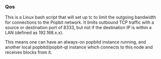 ### Qos ###

This is a Linux bash script that will set up tc to limit the outgoing bandwidth for connections to the Popbit network. It limits outbound TCP traffic with a source or destination port of 8333, but not if the destination IP is within a LAN (defined as 192.168.x.x).

This means one can have an always-on popbitd instance running, and another local popbitd/popbit-qt instance which connects to this node and receives blocks from it.

